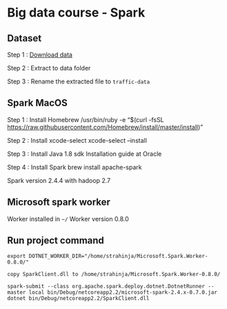 # Big data course - Spark

## Dataset
Step 1 : [Download data](https://osu.app.box.com/v/lstw-traffic-weather-v2)

Step 2 : Extract to data folder

Step 3 : Rename the extracted file to `traffic-data`

## Spark MacOS
Step 1 : Install Homebrew
    /usr/bin/ruby -e “$(curl -fsSL https://raw.githubusercontent.com/Homebrew/install/master/install)”

Step 2 : Install xcode-select
    xcode-select –install

Step 3 : Install Java 1.8 sdk
    Installation guide at Oracle

Step 4 : Install Spark
    brew install apache-spark

Spark version 2.4.4 with hadoop 2.7

## Microsoft spark worker 
Worker installed in `~/`
Worker version 0.8.0

## Run project command

```
export DOTNET_WORKER_DIR="/home/strahinja/Microsoft.Spark.Worker-0.8.0/"

copy SparkClient.dll to /home/strahinja/Microsoft.Spark.Worker-0.8.0/

spark-submit --class org.apache.spark.deploy.dotnet.DotnetRunner --master local bin/Debug/netcoreapp2.2/microsoft-spark-2.4.x-0.7.0.jar dotnet bin/Debug/netcoreapp2.2/SparkClient.dll
```
